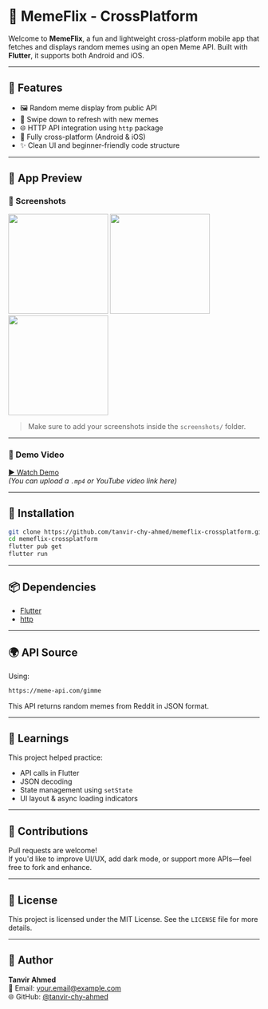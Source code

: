 # 🤖 MemeFlix - CrossPlatform

Welcome to **MemeFlix**, a fun and lightweight cross-platform mobile app that fetches and displays random memes using an open Meme API. Built with **Flutter**, it supports both Android and iOS.

---

## 🚀 Features

- 🖼️ Random meme display from public API
- 🔁 Swipe down to refresh with new memes
- 🌐 HTTP API integration using `http` package
- 📱 Fully cross-platform (Android & iOS)
- ✨ Clean UI and beginner-friendly code structure

---

## 📱 App Preview

### 🔹 Screenshots

<p float="left">
  <img src="screenshots/home.png" width="200" />
  <img src="screenshots/loading.png" width="200" />
  <img src="screenshots/meme.png" width="200" />
</p>

> Make sure to add your screenshots inside the `screenshots/` folder.

---

### 🔹 Demo Video

[▶️ Watch Demo](https://github.com/tanvir-chy-ahmed/memeflix-crossplatform/assets/demo.mp4)  
_(You can upload a `.mp4` or YouTube video link here)_

---

## 🔧 Installation

```bash
git clone https://github.com/tanvir-chy-ahmed/memeflix-crossplatform.git
cd memeflix-crossplatform
flutter pub get
flutter run
```

---

## 📦 Dependencies

- [Flutter](https://flutter.dev)
- [http](https://pub.dev/packages/http)

---

## 🌍 API Source

Using:  
```bash
https://meme-api.com/gimme
```

This API returns random memes from Reddit in JSON format.

---

## 🧠 Learnings

This project helped practice:
- API calls in Flutter
- JSON decoding
- State management using `setState`
- UI layout & async loading indicators

---

## 🤝 Contributions

Pull requests are welcome!  
If you'd like to improve UI/UX, add dark mode, or support more APIs—feel free to fork and enhance.

---

## 📄 License

This project is licensed under the MIT License. See the `LICENSE` file for more details.

---

## 🙋 Author

**Tanvir Ahmed**  
📧 Email: your.email@example.com  
🌐 GitHub: [@tanvir-chy-ahmed](https://github.com/tanvir-chy-ahmed)
